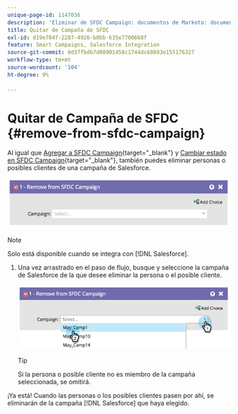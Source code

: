 ```yaml
---
unique-page-id: 1147036
description: 'Eliminar de SFDC Campaign: documentos de Marketo: documentación del producto'
title: Quitar de Campaña de SFDC
exl-id: d19e7847-2287-4926-b0bb-635e7700668f
feature: Smart Campaigns, Salesforce Integration
source-git-commit: 0d37fbdb7d08901458c1744dc68893e155176327
workflow-type: tm+mt
source-wordcount: '104'
ht-degree: 9%

---
```


# Quitar de Campaña de SFDC {#remove-from-sfdc-campaign}

Al igual que [Agregar a SFDC Campaign](/help/marketo/product-docs/core-marketo-concepts/smart-campaigns/salesforce-flow-actions/add-to-sfdc-campaign.md){target="_blank"} y [Cambiar estado en SFDC Campaign](/help/marketo/product-docs/core-marketo-concepts/smart-campaigns/salesforce-flow-actions/change-status-in-sfdc-campaign.md){target="_blank"}, también puedes eliminar personas o posibles clientes de una campaña de Salesforce.

![](assets/remove-from-sfdc-campaign-1.png)

>[!NOTE]
>
>Solo está disponible cuando se integra con [!DNL Salesforce].

1. Una vez arrastrado en el paso de flujo, busque y seleccione la campaña de Salesforce de la que desee eliminar la persona o el posible cliente.

   ![](assets/remove-from-sfdc-campaign-2.png)

   >[!TIP]
   >
   >Si la persona o posible cliente no es miembro de la campaña seleccionada, se omitirá.

¡Ya está! Cuando las personas o los posibles clientes pasen por ahí, se eliminarán de la campaña [!DNL Salesforce] que haya elegido.
